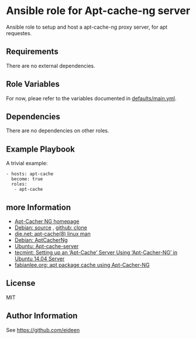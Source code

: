 # Ansible role for Apt-cache-ng server
Ansible role to setup and host a apt-cache-ng proxy server, for apt requestes.

## Requirements
There are no external dependencies.

## Role Variables
For now, pleae refer to the variables documented in [defaults/main.yml](../defaults/main.yml).

## Dependencies
There are no dependencies on other roles.

## Example Playbook
A trivial example:

    - hosts: apt-cache
      become: true
      roles:
       - apt-cache

## more Information
-   [Apt-Cacher NG homepage](https://www.unix-ag.uni-kl.de/~bloch/acng/)
-   [Debian: source](https://packages.debian.org/source/stretch/apt-cacher-ng)    , [github: clone](https://github.com/Efreak/apt-cacher-ng)
-   [die.net: apt-cache(8) linux man](https://linux.die.net/man/8/apt-cache)
-   [Debian: AptCacherNg](https://wiki.debian.org/AptCacherNg)
-   [Ubuntu: Apt-cache-server](https://help.ubuntu.com/community/Apt-Cacher-Server)
-   [tecmint: Setting up an ‘Apt-Cache’ Server Using ‘Apt-Cacher-NG’ in Ubuntu 14.04 Server](https://www.tecmint.com/apt-cache-server-in-ubuntu/)
-   [fabianlee.org: apt package cache using Apt-Cacher-NG](https://fabianlee.org/2018/02/11/ubuntu-a-centralized-apt-package-cache-using-apt-cacher-ng/)

## License
MIT

## Author Information
See <https://github.com/eideen>
